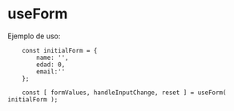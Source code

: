 # useForm

Ejemplo de uso:
```
    const initialForm = {
        name: '',
        edad: 0,
        email:''
    };

    const [ formValues, handleInputChange, reset ] = useForm( initialForm );
```
